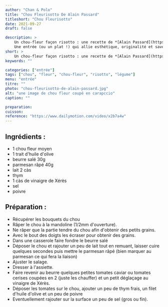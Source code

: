 ```yaml
---
author: "Chan & Polo"
title: "Chou Fleurisotto De Alain Passard"
titleshort: "Chou Fleurisotto"
date: 2021-09-27
draft: false

description: >
    Un chou-fleur façon risotto : une recette de *[Alain Passard](https://www.alain-passard.com/)*.<br />
    Une entrée (ou un plat !) qui allie esthétique, originalité et saveur!
short: >
    Un chou-fleur façon risotto : une recette de *[Alain Passard](https://www.alain-passard.com/)*.
keywords: ""

categories: ["entrée"]
tags: ["chou", "fleur", "chou-fleur", "risotto", "légume"]
menu: "entrée"
titre: ""
photo: "chou-fleurisotto-de-alain-passard.jpg"
alt: "une image de chou fleur coupé en carapccio"
caption: ""

preparation: 
cuisson: 
reference: "https://www.dailymotion.com/video/x2b7a4w"
---
```


## Ingrédients :

- 1 chou fleur moyen
- 1 trait d'huile d'olive
- beurre salé 30g
- parmesan râpé 40g
- lait 2 càs
- thym
- 1 càs de vinaigre de Xérès
- sel
- poivre

## Préparation :
- Récupérer les bouquets du chou
- Râper le chou à la mandoline (1/2mm d'ouverture).
- Ne râper que la partie tendre du chou afin d'obtenir des petits grains.
- Avec le bout des doigts les écraser pour obtenir des grains.
- Dans une casserole faire fondre le beurre salé
- Déposer le chou et rajouter un peu de lait tout en remuant, laisser cuire quelques secondes puis mettre le parmesan râpé (bien marquer au parmesan ce qui fera la liaison)
- Ajuster le salage.
- Dresser à l'assiette.
- Faire revenir au beurre quelques petites tomates caviar ou tomates cerises coupées en 2 (juste les chauffer) et un petit déglaçage au vinaigre de Xérès.
- Déposer les tomates sur le chou, ajouter un peu de thym frais, un filet d'huile d'olive et un peu de poivre
- Eventuellement rajouter sur la surface un peu de sel (gros ou fin).


